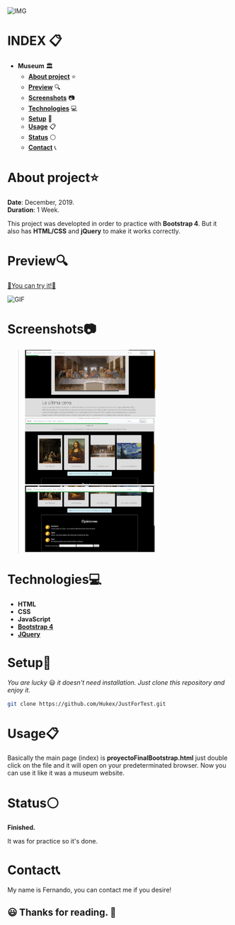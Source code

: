 

![IMG](https://github.com/Hukex/JustForTest/blob/master/readmefiles/banner.png?)

# INDEX 📋

- **Museum** 🏛
  - [**About project**](#about-project) ⭐
  - [**Preview**](#preview) 🔍
  - [**Screenshots**](#screenshots) 📷
  - [**Technologies**](#technologies) 💻
  - [**Setup**](#setup) 🔧
  - [**Usage**](#usage) 📋
  - [**Status**](#status) ⚪
  - [**Contact**](#contact) 📞




# About project⭐



**Date**: December, 2019.   
**Duration**: 1 Week.


This project was developted in order to practice with **Bootstrap 4**.
But it also has **HTML/CSS** and **jQuery** to make it works correctly.

# Preview🔍

[💠You can try it!💠](https://hukex.github.io/Museum/proyectoFinalBootstrap.html)

 ![GIF](https://github.com/Hukex/JustForTest/blob/master/readmefiles/preview.gif?raw=true)
</p>

# Screenshots📷

><img src="readmefiles/1.png" height="150"/>
><img src="readmefiles/2.png" height="150"/>
><img src="readmefiles/3.gif" height="150"/>




# Technologies💻

- **HTML**
- **CSS**
- **JavaScript**
- [**Bootstrap 4**](https://getbootstrap.com/docs/4.3)
- [**JQuery**](https://jquery.com/)



# Setup🔧

*You are lucky* 😃 *it doesn't need installation. Just clone this repository and enjoy it.*

```bash
git clone https://github.com/Hukex/JustForTest.git
```

# Usage📋

Basically the main page (index) is **proyectoFinalBootstrap.html** just double click on the file and it will open on your predeterminated browser.
Now you can use it like it was a museum website.



# Status⚪

**Finished.**

It was for practice so it's done.

# Contact📞

My name is Fernando, you can contact me if you desire!


## 😃 Thanks for reading. 👋


